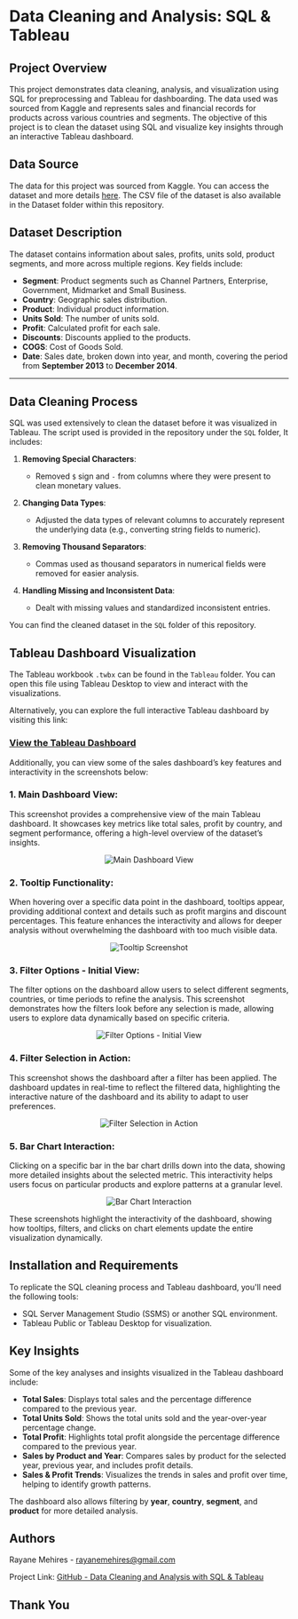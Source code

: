 
# Data Cleaning and Analysis: SQL & Tableau

## Project Overview
This project demonstrates data cleaning, analysis, and visualization using SQL for preprocessing and Tableau for dashboarding. The data used was sourced from Kaggle and represents sales and financial records for products across various countries and segments. The objective of this project is to clean the dataset using SQL and visualize key insights through an interactive Tableau dashboard.

## Data Source
The data for this project was sourced from Kaggle. You can access the dataset and more details [here](https://www.kaggle.com/datasets/atharvaarya25/financials). The CSV file of the dataset is also available in the Dataset folder within this repository.

## Dataset Description
The dataset contains information about sales, profits, units sold, product segments, and more across multiple regions. Key fields include:
- **Segment**: Product segments such as Channel Partners, Enterprise, Government, Midmarket and Small Business.
- **Country**: Geographic sales distribution.
- **Product**: Individual product information.
- **Units Sold**: The number of units sold.
- **Profit**: Calculated profit for each sale.
- **Discounts**: Discounts applied to the products.
- **COGS**: Cost of Goods Sold.
- **Date**: Sales date, broken down into year, and month, covering the period from **September 2013** to **December 2014**.

---

## Data Cleaning Process
SQL was used extensively to clean the dataset before it was visualized in Tableau. The script used is provided in the repository under the `SQL` folder, It includes:

1. **Removing Special Characters**:
   - Removed `$` sign and `-` from columns where they were present to clean monetary values.
   
2. **Changing Data Types**:
   - Adjusted the data types of relevant columns to accurately represent the underlying data (e.g., converting string fields to numeric).

3. **Removing Thousand Separators**:
   - Commas used as thousand separators in numerical fields were removed for easier analysis.

4. **Handling Missing and Inconsistent Data**:
   - Dealt with missing values and standardized inconsistent entries.

You can find the cleaned dataset in the `SQL` folder of this repository.

## Tableau Dashboard Visualization

The Tableau workbook `.twbx` can be found in the `Tableau` folder. You can open this file using Tableau Desktop to view and interact with the visualizations.

Alternatively, you can explore the full interactive Tableau dashboard by visiting this link:

### [View the Tableau Dashboard](https://mrayane.github.io/Data-Cleaning-Analysis-SQL-Tableau/)

Additionally, you can view some of the sales dashboard’s key features and interactivity in the screenshots below:

### 1. Main Dashboard View:  
This screenshot provides a comprehensive view of the main Tableau dashboard. It showcases key metrics like total sales, profit by country, and segment performance, offering a high-level overview of the dataset’s insights.

<p align="center"> <img src="Tableau/Images/Dashboard.png" alt="Main Dashboard View" style="max-width: 70%; height: auto;"> </p>

### 2. Tooltip Functionality:  
When hovering over a specific data point in the dashboard, tooltips appear, providing additional context and details such as profit margins and discount percentages. This feature enhances the interactivity and allows for deeper analysis without overwhelming the dashboard with too much visible data.

<p align="center"> <img src="Tableau/Images/Tooltip.png" alt="Tooltip Screenshot" style="max-width: 70%; height: auto;"> </p>

### 3. Filter Options - Initial View:  
The filter options on the dashboard allow users to select different segments, countries, or time periods to refine the analysis. This screenshot demonstrates how the filters look before any selection is made, allowing users to explore data dynamically based on specific criteria.

<p align="center"> <img src="Tableau/Images/Filters-1.png" alt="Filter Options - Initial View" style="max-width: 70%; height: auto;"> </p>

### 4. Filter Selection in Action:  
This screenshot shows the dashboard after a filter has been applied. The dashboard updates in real-time to reflect the filtered data, highlighting the interactive nature of the dashboard and its ability to adapt to user preferences.

<p align="center"> <img src="Tableau/Images/Filters-2.png" alt="Filter Selection in Action" style="max-width: 70%; height: auto;"> </p>

### 5. Bar Chart Interaction:  
Clicking on a specific bar in the bar chart drills down into the data, showing more detailed insights about the selected metric. This interactivity helps users focus on particular products and explore patterns at a granular level.

<p align="center"> <img src="Tableau/Images/Interactivity.png" alt="Bar Chart Interaction" style="max-width: 70%; height: auto;"> </p>

These screenshots highlight the interactivity of the dashboard, showing how tooltips, filters, and clicks on chart elements update the entire visualization dynamically.

## Installation and Requirements
To replicate the SQL cleaning process and Tableau dashboard, you'll need the following tools:
- SQL Server Management Studio (SSMS) or another SQL environment.
- Tableau Public or Tableau Desktop for visualization.

## Key Insights
Some of the key analyses and insights visualized in the Tableau dashboard include:

- **Total Sales**: Displays total sales and the percentage difference compared to the previous year.
- **Total Units Sold**: Shows the total units sold and the year-over-year percentage change.
- **Total Profit**: Highlights total profit alongside the percentage difference compared to the previous year.
- **Sales by Product and Year**: Compares sales by product for the selected year, previous year, and includes profit details.
- **Sales & Profit Trends**: Visualizes the trends in sales and profit over time, helping to identify growth patterns.

The dashboard also allows filtering by **year**, **country**, **segment**, and **product** for more detailed analysis. 


## Authors
Rayane Mehires - rayanemehires@gmail.com

Project Link: [GitHub - Data Cleaning and Analysis with SQL & Tableau](https://github.com/MRayane/Data-Cleaning-Analysis-SQL-Tableau)

## Thank You

